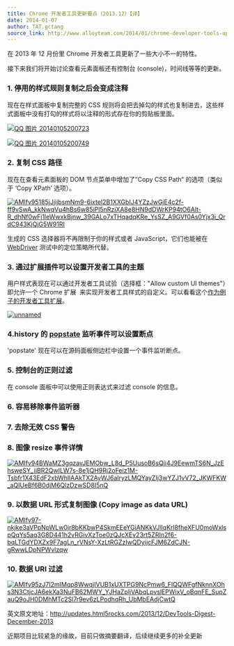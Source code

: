 ```yaml
---
title: Chrome 开发者工具更新要点（2013.12）【译】
date: 2014-01-07
author: TAT.gctang
source_link: http://www.alloyteam.com/2014/01/chrome-developer-tools-update-points-2013-12-translation/
---
```


<!-- {% raw %} - for jekyll -->

在 2013 年 12 月份里 Chrome 开发者工具更新了一些大小不一的特性。

接下来我们将开始讨论查看元素面板还有控制台 (console)，时间线等等的更新。

### 1. 停用的样式规则复制之后会变成注释

现在在样式面板中复制完整的 CSS 规则将会把去掉勾的样式也复制进去，这些样式面板中没有打勾的样式将以注释的形式存在你的剪贴板里面。

[![QQ 图片 20140105200723](http://www.alloyteam.com/wp-content/uploads/2014/01/QQ图片20140105200723.jpg)](http://www.alloyteam.com/wp-content/uploads/2014/01/QQ图片20140105200723.jpg)

[![QQ 图片 20140105200749](http://www.alloyteam.com/wp-content/uploads/2014/01/QQ图片20140105200749.jpg)](http://www.alloyteam.com/wp-content/uploads/2014/01/QQ图片20140105200749.jpg)

### 2. 复制 CSS 路径

现在在查看元素面板的 DOM 节点菜单中增加了”Copy CSS Path“ 的选项（类似于 ‘Copy XPath’ 选项）。

[![AMIfv95185jJiijbsmNm9-6ixteI2B1XXGbIJ4YZzJwGjE4c2f-ff9vSwA_kkNwqVu4hBs6w85iPl5nRziXA8e8HN9dDWrKP94tO6Alt-R_dhNf0wFj1leWwxkBjnw_39GALo7xTHqadqKRe_YsSZ_A9GVf0As0Yjx3i_QrdC943KjQjG5W91RI](http://www.alloyteam.com/wp-content/uploads/2014/01/AMIfv95185jJiijbsmNm9-6ixteI2B1XXGbIJ4YZzJwGjE4c2f-ff9vSwA_kkNwqVu4hBs6w85iPl5nRziXA8e8HN9dDWrKP94tO6Alt-R_dhNf0wFj1leWwxkBjnw_39GALo7xTHqadqKRe_YsSZ_A9GVf0As0Yjx3i_QrdC943KjQjG5W91RI.png)](http://www.alloyteam.com/wp-content/uploads/2014/01/AMIfv95185jJiijbsmNm9-6ixteI2B1XXGbIJ4YZzJwGjE4c2f-ff9vSwA_kkNwqVu4hBs6w85iPl5nRziXA8e8HN9dDWrKP94tO6Alt-R_dhNf0wFj1leWwxkBjnw_39GALo7xTHqadqKRe_YsSZ_A9GVf0As0Yjx3i_QrdC943KjQjG5W91RI.png)

生成的 CSS 选择器将不再限制于你的样式或者 JavaScript，它们也能被在 [WebDriver](http://www.seleniumhq.org/docs/03_webdriver.jsp#by-css) 测试中的定位策略所代替。

### 3. 通过扩展插件可以设置开发者工具的主题

用户样式表现在可以通过开发者工具试验（选择框："Allow custom UI themes"）即允许一个 Chrome 扩展  来实现开发者工具样式的自定义。可以看看这个[作为例子的开发者工具扩展](https://github.com/paulirish/sample-devtools-theme-extension)。

[![unnamed](http://www.alloyteam.com/wp-content/uploads/2014/01/unnamed.jpg)](http://www.alloyteam.com/wp-content/uploads/2014/01/unnamed.jpg)

### 4.history 的 [popstate](http://www.whatwg.org/specs/web-apps/current-work/#event-popstate) 监听事件可以设置断点

'popstate' 现在可以在源码面板侧边栏中设置一个事件监听断点。

### 5. 控制台的正则过滤

在 console 面板中可以使用正则表达式来过滤 console 的信息。

### 6. 容易移除事件监听器

### 7. 去除无效 CSS 警告

### 8. 图像 resize 事件详情

[![AMIfv94BWaMZ3gqzavJEMObw_L8d_P5UusoB6sQji4J9EewmTS6N_JzEhsweSY_jjBR2QwILW7s-8e1jQH9Rj2oFeiz1M-Tsbfr1X43EdF2xbWhllAAkTX2AyWJ6alryzLMQYayZIj3wYZJ1vV72_JKWFKW_aQIUeBf6B0djM6QlzDzwSD8I5nQ](http://www.alloyteam.com/wp-content/uploads/2014/01/AMIfv94BWaMZ3gqzavJEMObw_L8d_P5UusoB6sQji4J9EewmTS6N_JzEhsweSY_jjBR2QwILW7s-8e1jQH9Rj2oFeiz1M-Tsbfr1X43EdF2xbWhllAAkTX2AyWJ6alryzLMQYayZIj3wYZJ1vV72_JKWFKW_aQIUeBf6B0djM6QlzDzwSD8I5nQ.png)](http://www.alloyteam.com/wp-content/uploads/2014/01/AMIfv94BWaMZ3gqzavJEMObw_L8d_P5UusoB6sQji4J9EewmTS6N_JzEhsweSY_jjBR2QwILW7s-8e1jQH9Rj2oFeiz1M-Tsbfr1X43EdF2xbWhllAAkTX2AyWJ6alryzLMQYayZIj3wYZJ1vV72_JKWFKW_aQIUeBf6B0djM6QlzDzwSD8I5nQ.png)

### 9. 以数据 URL 形式复制图像 (Copy image as data URL)

[![AMIfv97-nkjke3aVPpNpWLw0jr8bKKbwP4SkmEEeYGiANKkVJlIqKrl8fheXFU0moWxlspQqYs5aq3G8D441h2vRGivXzToe0zQJcXEv23rt5ZRIn2f6-bqLTGdYDXZx9F7agLn_rVNsY-XzLtRGZzIwQDyijcFJM6ZdCJN-gRwwLDpNPWvlzqw](http://www.alloyteam.com/wp-content/uploads/2014/01/AMIfv97-nkjke3aVPpNpWLw0jr8bKKbwP4SkmEEeYGiANKkVJlIqKrl8fheXFU0moWxlspQqYs5aq3G8D441h2vRGivXzToe0zQJcXEv23rt5ZRIn2f6-bqLTGdYDXZx9F7agLn_rVNsY-XzLtRGZzIwQDyijcFJM6ZdCJN-gRwwLDpNPWvlzqw.png)](http://www.alloyteam.com/wp-content/uploads/2014/01/AMIfv97-nkjke3aVPpNpWLw0jr8bKKbwP4SkmEEeYGiANKkVJlIqKrl8fheXFU0moWxlspQqYs5aq3G8D441h2vRGivXzToe0zQJcXEv23rt5ZRIn2f6-bqLTGdYDXZx9F7agLn_rVNsY-XzLtRGZzIwQDyijcFJM6ZdCJN-gRwwLDpNPWvlzqw.png)

### 10. 数据 URI 过滤

[![AMIfv95zJ7I2mIMqp8WwqjIVUB1xUXTPG9NcPmw6_FlQQWFgfNknnXOhs3N3CtjcJA6ekXa3NuFB62MWY_YJHaZpljVAbqLpvslEPWixV_oBqnFE_SupZauQ9oJH0DMhMTc2Sl7r9ev6zLPodhqRh_UbMbEAdjCwtQ](http://www.alloyteam.com/wp-content/uploads/2014/01/AMIfv95zJ7I2mIMqp8WwqjIVUB1xUXTPG9NcPmw6_FlQQWFgfNknnXOhs3N3CtjcJA6ekXa3NuFB62MWY_YJHaZpljVAbqLpvslEPWixV_oBqnFE_SupZauQ9oJH0DMhMTc2Sl7r9ev6zLPodhqRh_UbMbEAdjCwtQ.png)](http://www.alloyteam.com/wp-content/uploads/2014/01/AMIfv95zJ7I2mIMqp8WwqjIVUB1xUXTPG9NcPmw6_FlQQWFgfNknnXOhs3N3CtjcJA6ekXa3NuFB62MWY_YJHaZpljVAbqLpvslEPWixV_oBqnFE_SupZauQ9oJH0DMhMTc2Sl7r9ev6zLPodhqRh_UbMbEAdjCwtQ.png)

英文原文地址：<http://updates.html5rocks.com/2013/12/DevTools-Digest-December-2013>

近期项目比较紧急的缘故，目前只做摘要翻译，后续继续更多的补全更新


<!-- {% endraw %} - for jekyll -->